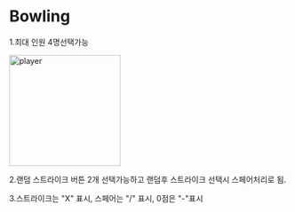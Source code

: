 # Bowling

1.최대 인원 4명선택가능

<img width="200" alt="player" src="https://user-images.githubusercontent.com/94453030/167079572-eb28e690-261b-4497-ab34-b6b6dd77e181.png">


2.랜덤 스트라이크 버튼 2개 선택가능하고 랜덤후 스트라이크 선택시 스페어처리로 됨.

3.스트라이크는 "X" 표시, 스페어는 "/" 표시, 0점은 "-"표시  
